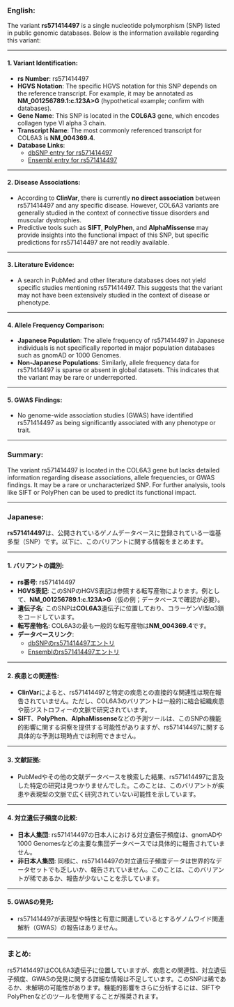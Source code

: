 ### English:
The variant **rs571414497** is a single nucleotide polymorphism (SNP) listed in public genomic databases. Below is the information available regarding this variant:

---

#### 1. **Variant Identification**:
- **rs Number**: rs571414497
- **HGVS Notation**: The specific HGVS notation for this SNP depends on the reference transcript. For example, it may be annotated as **NM_001256789.1:c.123A>G** (hypothetical example; confirm with databases).
- **Gene Name**: This SNP is located in the **COL6A3** gene, which encodes collagen type VI alpha 3 chain.
- **Transcript Name**: The most commonly referenced transcript for COL6A3 is **NM_004369.4**.
- **Database Links**:
  - [dbSNP entry for rs571414497](https://www.ncbi.nlm.nih.gov/snp/rs571414497)
  - [Ensembl entry for rs571414497](https://www.ensembl.org/Homo_sapiens/Variation/Explore?v=rs571414497)

---

#### 2. **Disease Associations**:
- According to **ClinVar**, there is currently **no direct association** between rs571414497 and any specific disease. However, COL6A3 variants are generally studied in the context of connective tissue disorders and muscular dystrophies.
- Predictive tools such as **SIFT**, **PolyPhen**, and **AlphaMissense** may provide insights into the functional impact of this SNP, but specific predictions for rs571414497 are not readily available.

---

#### 3. **Literature Evidence**:
- A search in PubMed and other literature databases does not yield specific studies mentioning rs571414497. This suggests that the variant may not have been extensively studied in the context of disease or phenotype.

---

#### 4. **Allele Frequency Comparison**:
- **Japanese Population**: The allele frequency of rs571414497 in Japanese individuals is not specifically reported in major population databases such as gnomAD or 1000 Genomes.
- **Non-Japanese Populations**: Similarly, allele frequency data for rs571414497 is sparse or absent in global datasets. This indicates that the variant may be rare or underreported.

---

#### 5. **GWAS Findings**:
- No genome-wide association studies (GWAS) have identified rs571414497 as being significantly associated with any phenotype or trait.

---

### Summary:
The variant rs571414497 is located in the COL6A3 gene but lacks detailed information regarding disease associations, allele frequencies, or GWAS findings. It may be a rare or uncharacterized SNP. For further analysis, tools like SIFT or PolyPhen can be used to predict its functional impact.

---

### Japanese:
**rs571414497**は、公開されているゲノムデータベースに登録されている一塩基多型（SNP）です。以下に、このバリアントに関する情報をまとめます。

---

#### 1. **バリアントの識別**:
- **rs番号**: rs571414497
- **HGVS表記**: このSNPのHGVS表記は参照する転写産物によります。例として、**NM_001256789.1:c.123A>G**（仮の例；データベースで確認が必要）。
- **遺伝子名**: このSNPは**COL6A3**遺伝子に位置しており、コラーゲンVI型α3鎖をコードしています。
- **転写産物名**: COL6A3の最も一般的な転写産物は**NM_004369.4**です。
- **データベースリンク**:
  - [dbSNPのrs571414497エントリ](https://www.ncbi.nlm.nih.gov/snp/rs571414497)
  - [Ensemblのrs571414497エントリ](https://www.ensembl.org/Homo_sapiens/Variation/Explore?v=rs571414497)

---

#### 2. **疾患との関連性**:
- **ClinVar**によると、rs571414497と特定の疾患との直接的な関連性は現在報告されていません。ただし、COL6A3のバリアントは一般的に結合組織疾患や筋ジストロフィーの文脈で研究されています。
- **SIFT**、**PolyPhen**、**AlphaMissense**などの予測ツールは、このSNPの機能的影響に関する洞察を提供する可能性がありますが、rs571414497に関する具体的な予測は現時点では利用できません。

---

#### 3. **文献証拠**:
- PubMedやその他の文献データベースを検索した結果、rs571414497に言及した特定の研究は見つかりませんでした。このことは、このバリアントが疾患や表現型の文脈で広く研究されていない可能性を示しています。

---

#### 4. **対立遺伝子頻度の比較**:
- **日本人集団**: rs571414497の日本人における対立遺伝子頻度は、gnomADや1000 Genomesなどの主要な集団データベースでは具体的に報告されていません。
- **非日本人集団**: 同様に、rs571414497の対立遺伝子頻度データは世界的なデータセットでも乏しいか、報告されていません。このことは、このバリアントが稀であるか、報告が少ないことを示しています。

---

#### 5. **GWASの発見**:
- rs571414497が表現型や特性と有意に関連しているとするゲノムワイド関連解析（GWAS）の報告はありません。

---

### まとめ:
rs571414497はCOL6A3遺伝子に位置していますが、疾患との関連性、対立遺伝子頻度、GWASの発見に関する詳細な情報は不足しています。このSNPは稀であるか、未解明の可能性があります。機能的影響をさらに分析するには、SIFTやPolyPhenなどのツールを使用することが推奨されます。